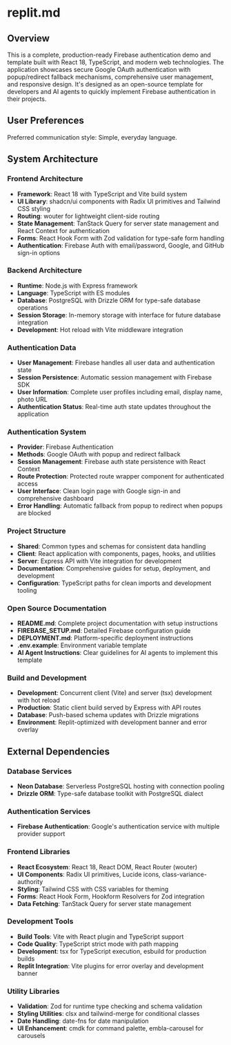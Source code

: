# replit.md

## Overview
This is a complete, production-ready Firebase authentication demo and template built with React 18, TypeScript, and modern web technologies. The application showcases secure Google OAuth authentication with popup/redirect fallback mechanisms, comprehensive user management, and responsive design. It's designed as an open-source template for developers and AI agents to quickly implement Firebase authentication in their projects.

## User Preferences
Preferred communication style: Simple, everyday language.

## System Architecture

### Frontend Architecture
- **Framework**: React 18 with TypeScript and Vite build system
- **UI Library**: shadcn/ui components with Radix UI primitives and Tailwind CSS styling
- **Routing**: wouter for lightweight client-side routing
- **State Management**: TanStack Query for server state management and React Context for authentication
- **Forms**: React Hook Form with Zod validation for type-safe form handling
- **Authentication**: Firebase Auth with email/password, Google, and GitHub sign-in options

### Backend Architecture
- **Runtime**: Node.js with Express framework
- **Language**: TypeScript with ES modules
- **Database**: PostgreSQL with Drizzle ORM for type-safe database operations
- **Session Storage**: In-memory storage with interface for future database integration
- **Development**: Hot reload with Vite middleware integration

### Authentication Data
- **User Management**: Firebase handles all user data and authentication state
- **Session Persistence**: Automatic session management with Firebase SDK
- **User Information**: Complete user profiles including email, display name, photo URL
- **Authentication Status**: Real-time auth state updates throughout the application

### Authentication System
- **Provider**: Firebase Authentication  
- **Methods**: Google OAuth with popup and redirect fallback
- **Session Management**: Firebase auth state persistence with React Context
- **Route Protection**: Protected route wrapper component for authenticated access
- **User Interface**: Clean login page with Google sign-in and comprehensive dashboard
- **Error Handling**: Automatic fallback from popup to redirect when popups are blocked

### Project Structure
- **Shared**: Common types and schemas for consistent data handling
- **Client**: React application with components, pages, hooks, and utilities
- **Server**: Express API with Vite integration for development
- **Documentation**: Comprehensive guides for setup, deployment, and development
- **Configuration**: TypeScript paths for clean imports and development tooling

### Open Source Documentation
- **README.md**: Complete project documentation with setup instructions
- **FIREBASE_SETUP.md**: Detailed Firebase configuration guide
- **DEPLOYMENT.md**: Platform-specific deployment instructions  
- **.env.example**: Environment variable template
- **AI Agent Instructions**: Clear guidelines for AI agents to implement this template

### Build and Development
- **Development**: Concurrent client (Vite) and server (tsx) development with hot reload
- **Production**: Static client build served by Express with API routes
- **Database**: Push-based schema updates with Drizzle migrations
- **Environment**: Replit-optimized with development banner and error overlay

## External Dependencies

### Database Services
- **Neon Database**: Serverless PostgreSQL hosting with connection pooling
- **Drizzle ORM**: Type-safe database toolkit with PostgreSQL dialect

### Authentication Services
- **Firebase Authentication**: Google's authentication service with multiple provider support

### Frontend Libraries
- **React Ecosystem**: React 18, React DOM, React Router (wouter)
- **UI Components**: Radix UI primitives, Lucide icons, class-variance-authority
- **Styling**: Tailwind CSS with CSS variables for theming
- **Forms**: React Hook Form, Hookform Resolvers for Zod integration
- **Data Fetching**: TanStack Query for server state management

### Development Tools
- **Build Tools**: Vite with React plugin and TypeScript support
- **Code Quality**: TypeScript strict mode with path mapping
- **Development**: tsx for TypeScript execution, esbuild for production builds
- **Replit Integration**: Vite plugins for error overlay and development banner

### Utility Libraries
- **Validation**: Zod for runtime type checking and schema validation
- **Styling Utilities**: clsx and tailwind-merge for conditional classes
- **Date Handling**: date-fns for date manipulation
- **UI Enhancement**: cmdk for command palette, embla-carousel for carousels